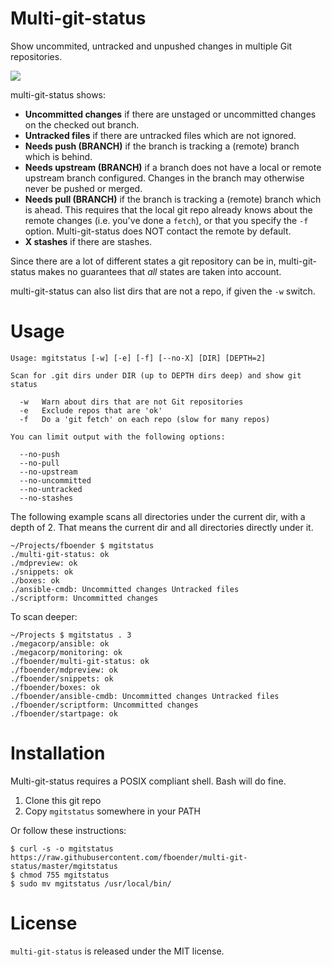 Multi-git-status
================

Show uncommited, untracked and unpushed changes in multiple Git repositories.

![](https://raw.githubusercontent.com/fboender/multi-git-status/master/screenshot.png)

multi-git-status shows:

* **Uncommitted changes** if there are unstaged or uncommitted changes on the
  checked out branch.
* **Untracked files** if there are untracked files which are not ignored.
* **Needs push (BRANCH)** if the branch is tracking a (remote) branch which is
  behind.
* **Needs upstream (BRANCH)** if a branch does not have a local or remote
  upstream branch configured. Changes in the branch may otherwise never be
  pushed or merged.
* **Needs pull (BRANCH)** if the branch is tracking a (remote) branch which is
  ahead. This requires that the local git repo already knows about the remote
  changes (i.e. you've done a `fetch`), or that you specify the `-f` option.
  Multi-git-status does NOT contact the remote by default.
* **X stashes** if there are stashes.

Since there are a lot of different states a git repository can be in,
multi-git-status makes no guarantees that *all* states are taken into account.

multi-git-status can also list dirs that are not a repo, if given the `-w`
switch.


# Usage

    Usage: mgitstatus [-w] [-e] [-f] [--no-X] [DIR] [DEPTH=2]

    Scan for .git dirs under DIR (up to DEPTH dirs deep) and show git status

      -w   Warn about dirs that are not Git repositories
      -e   Exclude repos that are 'ok'
      -f   Do a 'git fetch' on each repo (slow for many repos)

    You can limit output with the following options:

      --no-push
      --no-pull
      --no-upstream
      --no-uncommitted
      --no-untracked
      --no-stashes

The following example scans all directories under the current dir, with a
depth of 2. That means the current dir and all directories directly under it.

    ~/Projects/fboender $ mgitstatus
    ./multi-git-status: ok
    ./mdpreview: ok
    ./snippets: ok
    ./boxes: ok
    ./ansible-cmdb: Uncommitted changes Untracked files
    ./scriptform: Uncommitted changes

To scan deeper:

    ~/Projects $ mgitstatus . 3
    ./megacorp/ansible: ok
    ./megacorp/monitoring: ok
    ./fboender/multi-git-status: ok
    ./fboender/mdpreview: ok
    ./fboender/snippets: ok
    ./fboender/boxes: ok
    ./fboender/ansible-cmdb: Uncommitted changes Untracked files
    ./fboender/scriptform: Uncommitted changes
    ./fboender/startpage: ok


# Installation

Multi-git-status requires a POSIX compliant shell. Bash will do fine.

1. Clone this git repo
2. Copy `mgitstatus` somewhere in your PATH

Or follow these instructions:

    $ curl -s -o mgitstatus https://raw.githubusercontent.com/fboender/multi-git-status/master/mgitstatus
    $ chmod 755 mgitstatus
    $ sudo mv mgitstatus /usr/local/bin/

# License

`multi-git-status` is released under the MIT license.
